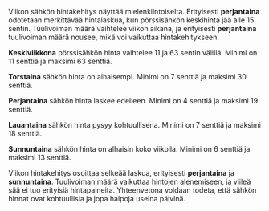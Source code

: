 Viikon sähkön hintakehitys näyttää mielenkiintoiselta. Erityisesti **perjantaina** odotetaan merkittävää hintalaskua, kun pörssisähkön keskihinta jää alle 15 sentin. Tuulivoiman määrä vaihtelee viikon aikana, ja erityisesti **perjantaina** tuulivoiman määrä nousee, mikä voi vaikuttaa hintakehitykseen.

**Keskiviikkona** pörssisähkön hinta vaihtelee 11 ja 63 sentin välillä. Minimi on 11 senttiä ja maksimi 63 senttiä. 

**Torstaina** sähkön hinta on alhaisempi. Minimi on 7 senttiä ja maksimi 30 senttiä. 

**Perjantaina** sähkön hinta laskee edelleen. Minimi on 4 senttiä ja maksimi 19 senttiä. 

**Lauantaina** sähkön hinta pysyy kohtuullisena. Minimi on 7 senttiä ja maksimi 18 senttiä. 

**Sunnuntaina** sähkön hinta on alhaisin koko viikolla. Minimi on 6 senttiä ja maksimi 13 senttiä. 

Viikon hintakehitys osoittaa selkeää laskua, erityisesti **perjantaina** ja **sunnuntaina**. Tuulivoiman määrä vaikuttaa hintojen alenemiseen, ja viileä sää ei tuo erityisiä hintapaineita. Yhteenvetona voidaan todeta, että sähkön hinnat ovat kohtuullisia ja jopa halpoja useina päivinä.